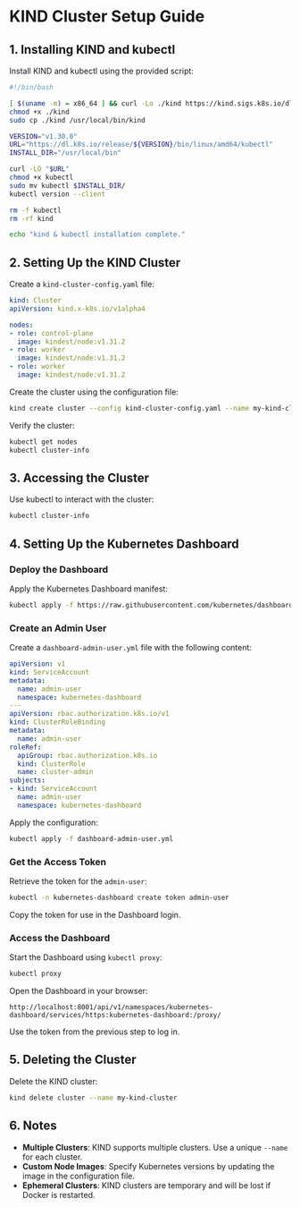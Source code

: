 # KIND Cluster Setup Guide

## 1. Installing KIND and kubectl

Install KIND and kubectl using the provided script:

```bash
#!/bin/bash

[ $(uname -m) = x86_64 ] && curl -Lo ./kind https://kind.sigs.k8s.io/dl/v0.20.0/kind-linux-amd64
chmod +x ./kind
sudo cp ./kind /usr/local/bin/kind

VERSION="v1.30.0"
URL="https://dl.k8s.io/release/${VERSION}/bin/linux/amd64/kubectl"
INSTALL_DIR="/usr/local/bin"

curl -LO "$URL"
chmod +x kubectl
sudo mv kubectl $INSTALL_DIR/
kubectl version --client

rm -f kubectl
rm -rf kind

echo "kind & kubectl installation complete."
```

## 2. Setting Up the KIND Cluster

Create a `kind-cluster-config.yaml` file:

```yaml
kind: Cluster
apiVersion: kind.x-k8s.io/v1alpha4

nodes:
- role: control-plane
  image: kindest/node:v1.31.2
- role: worker
  image: kindest/node:v1.31.2
- role: worker
  image: kindest/node:v1.31.2
```

Create the cluster using the configuration file:

```bash
kind create cluster --config kind-cluster-config.yaml --name my-kind-cluster
```

Verify the cluster:

```bash
kubectl get nodes
kubectl cluster-info
```

## 3. Accessing the Cluster

Use kubectl to interact with the cluster:

```bash
kubectl cluster-info
```

## 4. Setting Up the Kubernetes Dashboard

### Deploy the Dashboard
Apply the Kubernetes Dashboard manifest:

```bash
kubectl apply -f https://raw.githubusercontent.com/kubernetes/dashboard/v2.7.0/aio/deploy/recommended.yaml
```

### Create an Admin User
Create a `dashboard-admin-user.yml` file with the following content:

```yaml
apiVersion: v1
kind: ServiceAccount
metadata:
  name: admin-user
  namespace: kubernetes-dashboard
---
apiVersion: rbac.authorization.k8s.io/v1
kind: ClusterRoleBinding
metadata:
  name: admin-user
roleRef:
  apiGroup: rbac.authorization.k8s.io
  kind: ClusterRole
  name: cluster-admin
subjects:
- kind: ServiceAccount
  name: admin-user
  namespace: kubernetes-dashboard
```

Apply the configuration:

```bash
kubectl apply -f dashboard-admin-user.yml
```

### Get the Access Token
Retrieve the token for the `admin-user`:

```bash
kubectl -n kubernetes-dashboard create token admin-user
```

Copy the token for use in the Dashboard login.

### Access the Dashboard
Start the Dashboard using `kubectl proxy`:

```bash
kubectl proxy
```

Open the Dashboard in your browser:

```
http://localhost:8001/api/v1/namespaces/kubernetes-dashboard/services/https:kubernetes-dashboard:/proxy/
```

Use the token from the previous step to log in.

## 5. Deleting the Cluster

Delete the KIND cluster:

```bash
kind delete cluster --name my-kind-cluster
```

## 6. Notes

- **Multiple Clusters**: KIND supports multiple clusters. Use a unique `--name` for each cluster.
- **Custom Node Images**: Specify Kubernetes versions by updating the image in the configuration file.
- **Ephemeral Clusters**: KIND clusters are temporary and will be lost if Docker is restarted.

